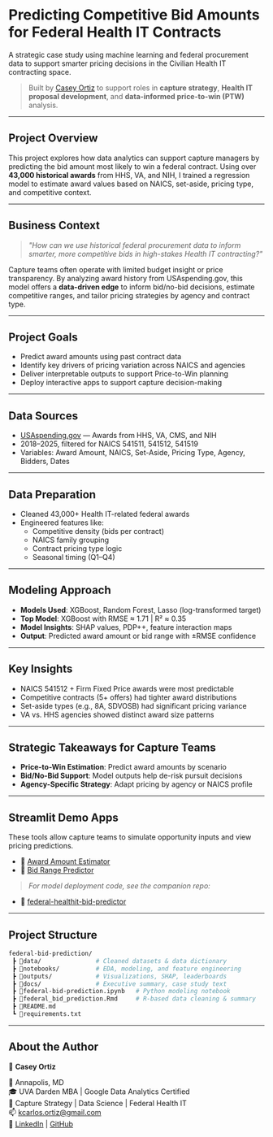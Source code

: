 # Predicting Competitive Bid Amounts for Federal Health IT Contracts

A strategic case study using machine learning and federal procurement data to support smarter pricing decisions in the Civilian Health IT contracting space.

> Built by [Casey Ortiz](https://www.linkedin.com/in/kco1) to support roles in **capture strategy**, **Health IT proposal development**, and **data-informed price-to-win (PTW)** analysis.

---

## Project Overview

This project explores how data analytics can support capture managers by predicting the bid amount most likely to win a federal contract. Using over **43,000 historical awards** from HHS, VA, and NIH, I trained a regression model to estimate award values based on NAICS, set-aside, pricing type, and competitive context.

---

## Business Context

> *"How can we use historical federal procurement data to inform smarter, more competitive bids in high-stakes Health IT contracting?"*

Capture teams often operate with limited budget insight or price transparency. By analyzing award history from USAspending.gov, this model offers a **data-driven edge** to inform bid/no-bid decisions, estimate competitive ranges, and tailor pricing strategies by agency and contract type.

---

## Project Goals

- Predict award amounts using past contract data
- Identify key drivers of pricing variation across NAICS and agencies
- Deliver interpretable outputs to support Price-to-Win planning
- Deploy interactive apps to support capture decision-making

---

## Data Sources

- [USAspending.gov](https://www.usaspending.gov/) — Awards from HHS, VA, CMS, and NIH  
- 2018–2025, filtered for NAICS 541511, 541512, 541519  
- Variables: Award Amount, NAICS, Set-Aside, Pricing Type, Agency, Bidders, Dates

---

## Data Preparation

- Cleaned 43,000+ Health IT-related federal awards  
- Engineered features like:
  - Competitive density (bids per contract)
  - NAICS family grouping
  - Contract pricing type logic
  - Seasonal timing (Q1–Q4)

---

## Modeling Approach

- **Models Used**: XGBoost, Random Forest, Lasso (log-transformed target)  
- **Top Model**: XGBoost with RMSE ≈ 1.71 | R² ≈ 0.35  
- **Model Insights**: SHAP values, PDP++, feature interaction maps  
- **Output**: Predicted award amount or bid range with ±RMSE confidence

---

## Key Insights

- NAICS 541512 + Firm Fixed Price awards were most predictable  
- Competitive contracts (5+ offers) had tighter award distributions  
- Set-aside types (e.g., 8A, SDVOSB) had significant pricing variance  
- VA vs. HHS agencies showed distinct award size patterns

---

## Strategic Takeaways for Capture Teams

- **Price-to-Win Estimation**: Predict award amounts by scenario  
- **Bid/No-Bid Support**: Model outputs help de-risk pursuit decisions  
- **Agency-Specific Strategy**: Adapt pricing by agency or NAICS profile

---

## Streamlit Demo Apps

These tools allow capture teams to simulate opportunity inputs and view pricing predictions.

- 🔗 [Award Amount Estimator](https://ay7jcdeztbpknhyxxbn5h3.streamlit.app)  
- 🔗 [Bid Range Predictor](https://federal-healthit-bid-predictor-mzxes68t2cusms5kmjuyyr.streamlit.app)

> *For model deployment code, see the companion repo:*  
- 🔗 [federal-healthit-bid-predictor](https://github.com/Caseyio/federal-healthit-bid-predictor)

---

## Project Structure

```bash
federal-bid-prediction/
 ┣ 📂data/               # Cleaned datasets & data dictionary
 ┣ 📂notebooks/          # EDA, modeling, and feature engineering
 ┣ 📂outputs/            # Visualizations, SHAP, leaderboards
 ┣ 📂docs/               # Executive summary, case study text
 ┣ 📄federal-bid-prediction.ipynb   # Python modeling notebook
 ┣ 📄federal_bid_prediction.Rmd     # R-based data cleaning & summary
 ┣ 📄README.md
 ┗ 📄requirements.txt
```

---

## About the Author

👤 **Casey Ortiz**  

📍 Annapolis, MD  
🎓 UVA Darden MBA | Google Data Analytics Certified  
🧠 Capture Strategy | Data Science | Federal Health IT  
📫 kcarlos.ortiz@gmail.com  
🔗 [LinkedIn](https://www.linkedin.com/in/kco1) | [GitHub](https://github.com/caseyio)
